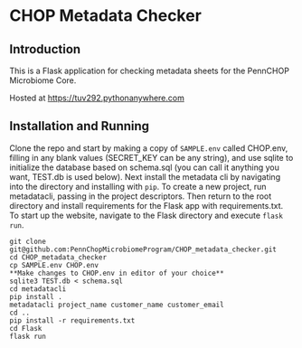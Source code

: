 # CHOP Metadata Checker

## Introduction

This is a Flask application for checking metadata sheets for the PennCHOP Microbiome Core.

Hosted at https://tuv292.pythonanywhere.com

## Installation and Running

Clone the repo and start by making a copy of `SAMPLE.env` called CHOP.env, filling in any blank values (SECRET_KEY can be any string), and use sqlite to initialize the database based on schema.sql (you can call it anything you want, TEST.db is used below). Next install the metadata cli by navigating into the directory and installing with `pip`. To create a new project, run metadatacli, passing in the project descriptors. Then return to the root directory and install requirements for the Flask app with requirements.txt.  To start up the website, navigate to the Flask directory and execute `flask run`.

```
git clone git@github.com:PennChopMicrobiomeProgram/CHOP_metadata_checker.git
cd CHOP_metadata_checker
cp SAMPLE.env CHOP.env
**Make changes to CHOP.env in editor of your choice**
sqlite3 TEST.db < schema.sql
cd metadatacli
pip install .
metadatacli project_name customer_name customer_email
cd ..
pip install -r requirements.txt
cd Flask
flask run
```
